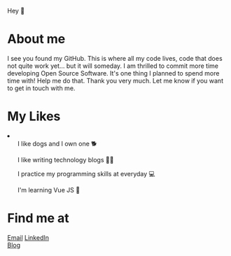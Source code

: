 Hey 👋

<h1>About me</h1>
<p>I see you found my GitHub. This is where all my code lives, code that does not quite work yet... but it will someday. I am thrilled to commit more time developing Open Source Software. It's one thing I planned to spend more time with! Help me do that. Thank you very much. Let me know if you want to get in touch with me. </p>


<h1>My Likes</h1>

<li>
<ul>I like dogs and I own one 🐕 <br /></ul>
<ul>I like writing technology blogs ✍🏻 <br /></ul>
<ul>I practice my programming skills at everyday 💻  <br /></ul>
<ul>I'm learning Vue JS 📕 <br /></ul>
</li>


<h1>Find me at</h1>
<a href = "mailto: aisgupta06@gmail.com">Email</a>
<a href="https://www.linkedin.com/in/linkaishgupta">LinkedIn</a> <br />
<a href="https://www.medium.com/@thelatestcheckout">Blog</a> <br />


